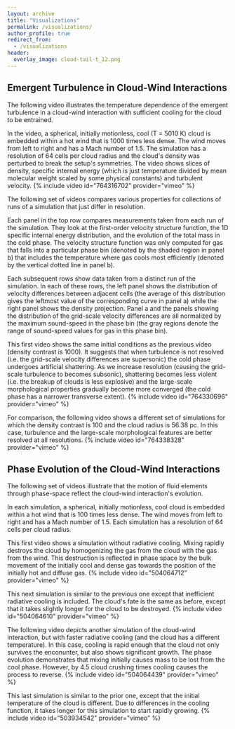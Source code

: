 ```yaml
---
layout: archive
title: "Visualizations"
permalink: /visualizations/
author_profile: true
redirect_from:
  - /visualizations
header:
  overlay_image: cloud-tail-t_12.png
---
```


## Emergent Turbulence in Cloud-Wind Interactions

The following video illustrates the temperature dependence of the emergent turbulence in a cloud-wind interaction with sufficient cooling for the cloud to be entrained.

In the video, a spherical, initially motionless, cool (T = 5010 K) cloud is embedded within a hot wind that is 1000 times less dense.
The wind moves from left to right and has a Mach number of 1.5.
The simulation has a resolution of 64 cells per cloud radius and the cloud's density was perturbed to break the setup's symmetries.
The video shows slices of density, specific internal energy (which is just temperature divided by mean molecular weight scaled by some physical constants) and turbulent velocity.
{% include video id="764316702" provider="vimeo" %}

The following set of videos compares various properties for collections of runs of a simulation that just differ in resolution.


Each panel in the top row compares measurements taken from each run of the simulation. They look at the first-order velocity structure function, the 1D specific internal energy distribution, and the evolution of the total mass in the cold phase. The velocity structure function was only computed for gas that falls into a particular phase bin (denoted by the shaded region in panel b) that includes the temperature where gas cools most efficiently (denoted by the vertical dotted line in panel b).

Each subsequent rows show data taken from a distinct run of the simulation. In each of these rows, the left panel shows the distribution of velocity differences between adjacent cells (the average of this distribution gives the leftmost value of the corresponding curve in panel a) while the right panel shows the density projection.
Panel a and the panels showing the distribution of the grid-scale velocity differences are all normalized by the maximum sound-speed in the phase bin (the gray regions denote the range of sound-speed values for gas in this phase bin).

This first video shows the same initial conditions as the previous video (density contrast is 1000). It suggests that when turbulence is not resolved (i.e. the grid-scale velocity differences are supersonic) the cold phase undergoes artificial shattering. As we increase resolution (causing the grid-scale turbulence to becomes subsonic), shattering becomes less violent (i.e. the breakup of clouds is less explosive) and the large-scale morphological properties gradually become more converged (the cold phase has a narrower transverse extent).
{% include video id="764330696" provider="vimeo" %}

For comparison, the following video shows a different set of simulations for which the density contrast is 100 and the cloud radius is 56.38 pc.
In this case, turbulence and the large-scale morphological features are better resolved at all resolutions.
{% include video id="764338328" provider="vimeo" %}

## Phase Evolution of the Cloud-Wind Interactions

The following set of videos illustrate that the motion of fluid elements through phase-space reflect the cloud-wind interaction's evolution.

In each simulation, a spherical, initially motionless, cool cloud is embedded within a hot wind that is 100 times less dense.
The wind moves from left to right and has a Mach number of 1.5.
Each simulation has a resolution of 64 cells per cloud radius.

This first video shows a simulation without radiative cooling.
Mixing rapidly destroys the cloud by homogenizing the gas from the cloud with the gas from the wind.
This destruction is reflected in phase space by the bulk movement of the initially cool and dense gas towards the position of the initially hot and diffuse gas.
{% include video id="504064712" provider="vimeo" %}

This next simulation is similar to the previous one except that inefficient radiative cooling is included.
The cloud's fate is the same as before, except that it takes slightly longer for the cloud to be destroyed.
{% include video id="504064610" provider="vimeo" %}

The following video depicts another simulation of the cloud-wind interaction, but with faster radiative cooling (and the cloud has a different temperature).
In this case, cooling is rapid enough that the cloud not only survives the enconunter, but also shows significant growth.
The phase evolution demonstrates that mixing initially causes mass to be lost from the cool phase.
However, by 4.5 cloud crushing times cooling causes the process to reverse.
{% include video id="504064439" provider="vimeo" %}

This last simulation is similar to the prior one, except that the initial temperature of the cloud is different.
Due to differences in the cooling function, it takes longer for this simulation to start rapidly growing.
{% include video id="503934542" provider="vimeo" %}
